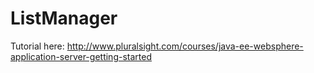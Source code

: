 # ListManager

Tutorial here: http://www.pluralsight.com/courses/java-ee-websphere-application-server-getting-started
